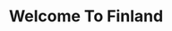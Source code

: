 ---
layout: home
title: Welcome To Finland
excerpt: Where dreams come true!
header: 
    overlay_image: /assets/images/Kite2.jpeg
    overlay_filter: linear-gradient(rgba(10, 251, 255, 0.5), rgba(255, 56, 222, 0.5))
    actions:
        - label: "Learn More"
          url: /about 
    
---